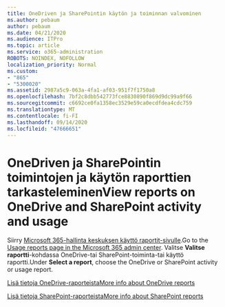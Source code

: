 ```yaml
---
title: OneDriven ja SharePointin käytön ja toiminnan valvominen
ms.author: pebaum
author: pebaum
ms.date: 04/21/2020
ms.audience: ITPro
ms.topic: article
ms.service: o365-administration
ROBOTS: NOINDEX, NOFOLLOW
localization_priority: Normal
ms.custom:
- "865"
- "5300020"
ms.assetid: 2987a5c9-063a-4fa1-af03-951f7f1750a8
ms.openlocfilehash: 7bf2c8dbb542773fce8830890f869d9dc99a9f66
ms.sourcegitcommit: c6692ce0fa1358ec3529e59ca0ecdfdea4cdc759
ms.translationtype: MT
ms.contentlocale: fi-FI
ms.lasthandoff: 09/14/2020
ms.locfileid: "47666651"
---
```

# <a name="view-reports-on-onedrive-and-sharepoint-activity-and-usage"></a><span data-ttu-id="8403b-102">OneDriven ja SharePointin toimintojen ja käytön raporttien tarkasteleminen</span><span class="sxs-lookup"><span data-stu-id="8403b-102">View reports on OneDrive and SharePoint activity and usage</span></span>

<span data-ttu-id="8403b-103">Siirry [Microsoft 365-hallinta keskuksen käyttö raportit-sivulle](https://admin.microsoft.com/AdminPortal/Home).</span><span class="sxs-lookup"><span data-stu-id="8403b-103">Go to the [Usage reports page in the Microsoft 365 admin center](https://admin.microsoft.com/AdminPortal/Home).</span></span> <span data-ttu-id="8403b-104">Valitse **Valitse raportti**-kohdassa OneDrive-tai SharePoint-toiminta-tai käyttö raportti.</span><span class="sxs-lookup"><span data-stu-id="8403b-104">Under **Select a report**, choose the OneDrive or SharePoint activity or usage report.</span></span>
  
[<span data-ttu-id="8403b-105">Lisä tietoja OneDrive-raporteista</span><span class="sxs-lookup"><span data-stu-id="8403b-105">More info about OneDrive reports</span></span>](https://go.microsoft.com/fwlink/?linkid=875239)
  
[<span data-ttu-id="8403b-106">Lisä tietoja SharePoint-raporteista</span><span class="sxs-lookup"><span data-stu-id="8403b-106">More info about SharePoint reports</span></span>](https://go.microsoft.com/fwlink/?linkid=875240)
  